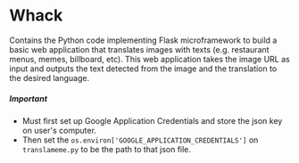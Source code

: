 # Whack

Contains the Python code implementing Flask microframework to build a basic web application that translates images with texts (e.g. restaurant menus, memes, billboard, etc). This web application takes the image URL as input and outputs the text detected from the image and the translation to the desired language.

##### Important
- Must first set up Google Application Credentials and store the json key on user's computer.
- Then set the `os.environ['GOOGLE_APPLICATION_CREDENTIALS']` on `translameme.py` to be the path to that json file.
